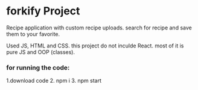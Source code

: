 # forkify Project

Recipe application with custom recipe uploads.
search for recipe and save them to your favorite.

Used JS, HTML and CSS. this project do not inculde React. most of it is pure JS and OOP (classes).


### for running the code:
1.download code
2. npm i
3. npm start
